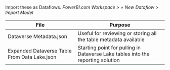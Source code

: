 Import these as Dataflows. *PowerBI.com Workspace > + New Dataflow > Import Model*

| File | Purpose |
| --- | ----------- |
| Dataverse Metadata.json | Useful for reviewing or storing all the table metadata available |
| Expanded Dataverse Table From Data Lake.json | Starting point for pulling in Dataverse Lake tables into the reporting solution |
